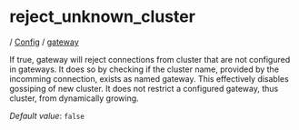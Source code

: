 # reject_unknown_cluster

/ [Config](../../index.md) / [gateway](../index.md) 

If true, gateway will reject connections from cluster that are
not configured in gateways. It does so by checking if the cluster
name, provided by the incomming connection, exists as named gateway.
This effectively disables gossiping of new cluster. It does not
restrict a configured gateway, thus cluster, from dynamically growing.

*Default value*: `false`
